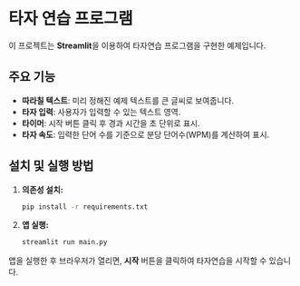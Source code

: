 # 타자 연습 프로그램

이 프로젝트는 **Streamlit**을 이용하여 타자연습 프로그램을 구현한 예제입니다.

## 주요 기능

- **따라칠 텍스트**: 미리 정해진 예제 텍스트를 큰 글씨로 보여줍니다.
- **타자 입력**: 사용자가 입력할 수 있는 텍스트 영역.
- **타이머**: 시작 버튼 클릭 후 경과 시간을 초 단위로 표시.
- **타자 속도**: 입력한 단어 수를 기준으로 분당 단어수(WPM)를 계산하여 표시.

## 설치 및 실행 방법

1. **의존성 설치:**
    ```bash
    pip install -r requirements.txt
    ```

2. **앱 실행:**
    ```bash
    streamlit run main.py
    ```

앱을 실행한 후 브라우저가 열리면, **시작** 버튼을 클릭하여 타자연습을 시작할 수 있습니다.
